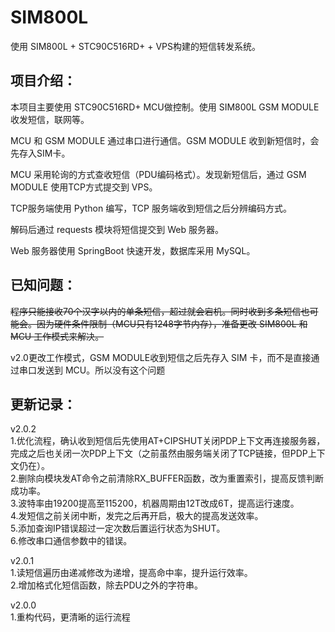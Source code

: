 # SIM800L


使用 SIM800L + STC90C516RD+ + VPS构建的短信转发系统。  
  
  
  
  
## 项目介绍：    
    
    
本项目主要使用 STC90C516RD+ MCU做控制。使用 SIM800L GSM MODULE收发短信，联网等。  

MCU 和 GSM MODULE 通过串口进行通信。GSM MODULE 收到新短信时，会先存入SIM卡。  

MCU 采用轮询的方式查收短信（PDU编码格式）。发现新短信后，通过 GSM MODULE 使用TCP方式提交到 VPS。  

TCP服务端使用 Python 编写，TCP 服务端收到短信之后分辨编码方式。  

解码后通过 requests 模块将短信提交到 Web 服务器。  

Web 服务器使用 SpringBoot 快速开发，数据库采用 MySQL。  
  
  
  
## 已知问题：  
  
~~程序只能接收70个汉字以内的单条短信，超过就会宕机。同时收到多条短信也可能会。因为硬件条件限制（MCU只有1248字节内存），准备更改 SIM800L 和 MCU 工作模式来解决。~~  
    
v2.0更改工作模式，GSM MODULE收到短信之后先存入 SIM 卡，而不是直接通过串口发送到 MCU。所以没有这个问题    
  
  
  
## 更新记录：  
  
v2.0.2    
1.优化流程，确认收到短信后先使用AT+CIPSHUT关闭PDP上下文再连接服务器，完成之后也关闭一次PDP上下文（之前虽然由服务端关闭了TCP链接，但PDP上下文仍在）。    
2.删除向模块发AT命令之前清除RX_BUFFER函数，改为重置索引，提高反馈判断成功率。  
3.波特率由19200提高至115200，机器周期由12T改成6T，提高运行速度。  
4.发短信之前关闭中断，发完之后再开启，极大的提高发送效率。  
5.添加查询IP错误超过一定次数后置运行状态为SHUT。  
6.修改串口通信参数中的错误。  
     
v2.0.1      
1.读短信遍历由递减修改为递增，提高命中率，提升运行效率。    
2.增加格式化短信函数，除去PDU之外的字符串。    
      
v2.0.0    
1.重构代码，更清晰的运行流程  
      
